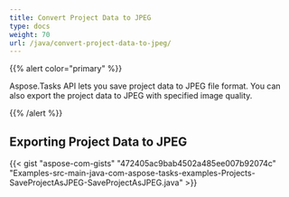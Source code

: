 ```yaml
---
title: Convert Project Data to JPEG
type: docs
weight: 70
url: /java/convert-project-data-to-jpeg/
---
```


{{% alert color="primary" %}} 

Aspose.Tasks API lets you save project data to JPEG file format. You can also export the project data to JPEG with specified image quality.

{{% /alert %}} 
## **Exporting Project Data to JPEG**
{{< gist "aspose-com-gists" "472405ac9bab4502a485ee007b92074c" "Examples-src-main-java-com-aspose-tasks-examples-Projects-SaveProjectAsJPEG-SaveProjectAsJPEG.java" >}}
